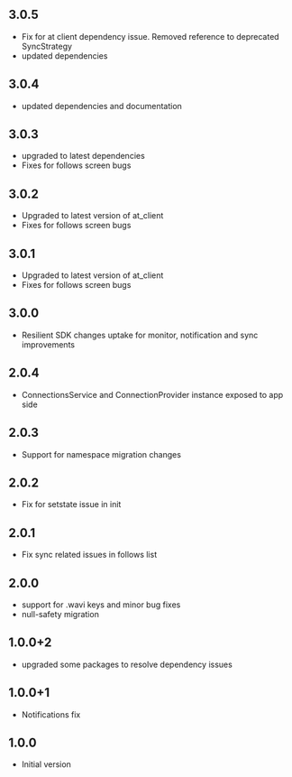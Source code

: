 ## 3.0.5
- Fix for at client dependency issue. Removed reference to deprecated SyncStrategy
- updated dependencies
## 3.0.4
- updated dependencies and documentation
## 3.0.3
- upgraded to latest dependencies 
- Fixes for follows screen bugs
## 3.0.2
- Upgraded to latest version of at_client
- Fixes for follows screen bugs
## 3.0.1
- Upgraded to latest version of at_client
- Fixes for follows screen bugs
## 3.0.0
- Resilient SDK changes uptake for monitor, notification and sync improvements
## 2.0.4
- ConnectionsService and ConnectionProvider instance exposed to app side
## 2.0.3
- Support for namespace migration changes
## 2.0.2
- Fix for setstate issue in init
## 2.0.1
- Fix sync related issues in follows list
## 2.0.0
- support for .wavi keys and minor bug fixes
- null-safety migration
## 1.0.0+2
- upgraded some packages to resolve dependency issues
## 1.0.0+1
- Notifications fix
## 1.0.0
- Initial version






